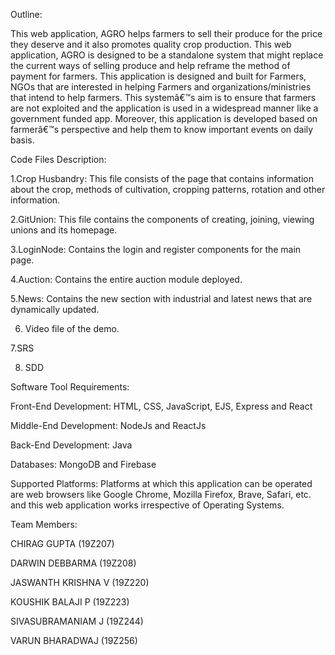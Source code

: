 Outline:

This web application, AGRO helps farmers to sell their produce for the price they 
deserve and it also promotes quality crop production.
This web application, AGRO is designed to be a standalone system that might replace the 
current ways of selling produce and help reframe the method of payment for farmers.
This application is designed and built for Farmers, NGOs that are 
interested in helping Farmers and organizations/ministries that intend to help farmers.
This systemâ€™s aim is to ensure that farmers are not exploited and the application is 
used in a widespread manner like a government funded app.
Moreover, this application is developed based on farmerâ€™s perspective and help them to 
know important events on daily basis.
 

Code Files Description:

1.Crop Husbandry:
	This file consists of the page that contains information about the crop, 
methods of cultivation, cropping patterns, rotation and other information.

2.GitUnion:
	This file contains the components of creating, joining, viewing unions and its
homepage.

3.LoginNode:
	Contains the login and register components for the main page.

4.Auction:
	Contains the entire auction module deployed.

5.News:
	Contains the new section with industrial and latest news that are dynamically
updated.

6. Video file of the demo.

7.SRS 

8. SDD

Software Tool Requirements:

Front-End Development: HTML, CSS, JavaScript, EJS, Express and React

Middle-End Development: NodeJs and ReactJs

Back-End Development: Java

Databases: MongoDB and Firebase

Supported Platforms: Platforms at which this application can be operated are 
web browsers like Google Chrome, Mozilla Firefox, Brave, Safari, etc. and this 
web application works irrespective of Operating Systems.


Team Members:

CHIRAG GUPTA (19Z207)

DARWIN DEBBARMA (19Z208)

JASWANTH KRISHNA V (19Z220)

KOUSHIK BALAJI P (19Z223)

SIVASUBRAMANIAM J (19Z244)

VARUN BHARADWAJ (19Z256)
